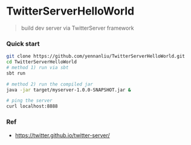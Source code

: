 # TwitterServerHelloWorld
> build dev server via TwitterServer framework

### Quick start 
```bash
git clone https://github.com/yennanliu/TwitterServerHelloWorld.git
cd TwitterServerHelloWorld
# method 1) run via sbt
sbt run

# method 2) run the compiled jar
java -jar target/myserver-1.0.0-SNAPSHOT.jar &

# ping the server
curl localhost:8888
```


### Ref
- https://twitter.github.io/twitter-server/